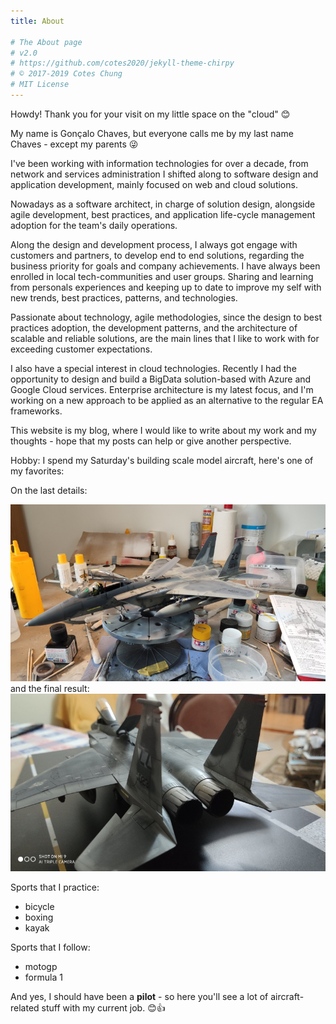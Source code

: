 ```yaml
---
title: About

# The About page
# v2.0
# https://github.com/cotes2020/jekyll-theme-chirpy
# © 2017-2019 Cotes Chung
# MIT License
---
```


Howdy! Thank you for your visit on my little space on the "cloud" 😊

My name is Gonçalo Chaves, but everyone calls me by my last name Chaves - except my parents 😜

I've been working with information technologies for over a decade, from network and services administration I shifted along to software design and application development, mainly focused on web and cloud solutions.

Nowadays as a software architect, in charge of solution design, alongside agile development, best practices, and application life-cycle management adoption for the team's daily operations.

Along the design and development process, I always got engage with customers and partners, to develop end to end solutions, regarding the business priority for goals and company achievements.
I have always been enrolled in local tech-communities and user groups. Sharing and learning from personals experiences and keeping up to date to improve my self with new trends, best practices, patterns, and technologies.

Passionate about technology, agile methodologies, since the design to best practices adoption, the development patterns, and the architecture of scalable and reliable solutions, are the main lines that I like to work with for exceeding customer expectations.

I also have a special interest in cloud technologies. Recently I had the opportunity to design and build a BigData solution-based with Azure and Google Cloud services. Enterprise architecture is my latest focus, and I'm working on a new approach to be applied as an alternative to the regular EA frameworks.

This website is my blog, where I would like to write about my work and my thoughts - hope that my posts can help or give another perspective. 


Hobby: I spend my Saturday's building scale model aircraft, here's one of my favorites:

On the last details:

![f15_building](/assets/img/struct/f_15_1.jpg)
and the final result:
![f15_building](/assets/img/struct/f_15_2.jpg)

Sports that I practice:
- bicycle 
- boxing
- kayak

Sports that I follow:
- motogp 
- formula 1
 
And yes, I should have been a **pilot** - so here you'll see a lot of aircraft-related stuff with my current job. 😊👍